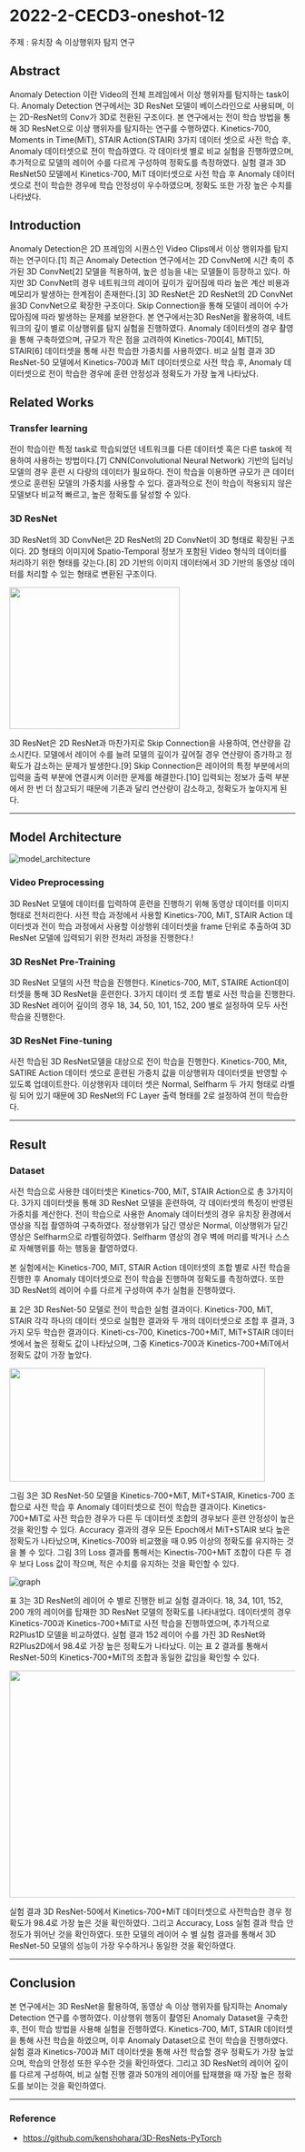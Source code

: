 # 2022-2-CECD3-oneshot-12

주제 : 유치장 속 이상행위자 탐지 연구

## Abstract

Anomaly Detection 이란 Video의 전체 프레임에서 이상 행위자를 탐지하는 task이다. Anomaly Detection 연구에서는 3D ResNet 모델이 베이스라인으로 사용되며, 이는 2D-ResNet의 Conv가 3D로 전환된 구조이다. 본 연구에서는 전이 학습 방법을 통해 3D ResNet으로 이상 행위자를 탐지하는 연구를 수행하였다. Kinetics-700, Moments in Time(MiT), STAIR Action(STAIR) 3가지 데이터 셋으로 사전 학습 후, Anomaly 데이터셋으로 전이 학습하였다. 각 데이터셋 별로 비교 실험을 진행하였으며, 추가적으로 모델의 레이어 수를 다르게 구성하여 정확도를 측정하였다. 실험 결과 3D ResNet50 모델에서 Kinetics-700, MiT 데이터셋으로 사전 학습 후 Anomaly 데이터셋으로 전이 학습한 경우에 학습 안정성이 우수하였으며, 정확도 또한 가장 높은 수치를 나타냈다. 

## Introduction

Anomaly Detection은 2D 프레임의 시퀀스인 Video Clips에서 이상 행위자를 탐지하는 연구이다.[1] 최근 Anomaly Detection 연구에서는 2D ConvNet에 시간 축이 추가된 3D ConvNet[2] 모델을 적용하여, 높은 성능을 내는 모델들이 등장하고 있다. 하지만 3D ConvNet의 경우 네트워크의 레이어 깊이가 깊어짐에 따라 높은 계산 비용과 메모리가 발생하는 한계점이 존재한다.[3] 
3D ResNet은 2D ResNet의 2D ConvNet을3D  ConvNet으로 확장한 구조이다. Skip Connection을 통해 모델이 레이어 수가 많아짐에 따라 발생하는 문제를 보완한다. 본 연구에서는3D ResNet을 활용하여, 네트워크의 깊이 별로 이상행위를 탐지  실험을 진행하였다. Anomaly 데이터셋의 경우 촬영을 통해 구축하였으며, 규모가 작은 점을 고려하여 Kinetics-700[4], MiT[5], STAIR[6] 데이터셋을 통해 사전 학습한 가중치를 사용하였다. 비교 실험 결과 3D ResNet-50 모델에서 Kinetics-700과 MiT 데이터셋으로 사전 학습 후, Anomaly 데이터셋으로 전이 학습한 경우에 훈련 안정성과 정확도가 가장 높게 나타났다. 

## Related Works

### Transfer learning

전이 학습이란 특정 task로 학습되었던 네트워크를 다른 데이터셋 혹은 다른 task에 적용하여 사용하는 방법이다.[7] CNN(Convolutional Neural Network) 기반의 딥러닝 모델의 경우 훈련 시 다량의 데이터가 필요하다. 전이 학습을 이용하면 규모가 큰 데이터셋으로 훈련된 모델의 가중치를 사용할 수 있다. 결과적으로 전이 학습이 적용되지 않은 모델보다 비교적 빠르고, 높은 정확도를 달성할 수 있다. 

### 3D ResNet

3D ResNet의 3D ConvNet은 2D ResNet의 2D ConvNet이 3D 형태로 확장된 구조이다. 2D 형태의 이미지에 Spatio-Temporal 정보가 포함된 Video 형식의 데이터를 처리하기 위한 형태를 갖는다.[8] 2D 기반의 이미지 데이터에서 3D 기반의 동영상 데이터를 처리할 수 있는 형태로 변환된 구조이다. 

<img src="./img/skip_connection.png" width="300" height="250"/>

3D ResNet은 2D ResNet과 마찬가지로 Skip Connection을 사용하여, 연산량을 감소시킨다. 모델에서 레이어 수를 늘려 모델의 깊이가 깊어질 경우 연산량이 증가하고 정확도가 감소하는 문제가 발생한다.[9] Skip Connection은 레이어의 특정 부분에서의 입력을 출력 부분에 연결시켜 이러한 문제를 해결한다.[10] 입력되는 정보가 출력 부분에서 한 번 더 참고되기 때문에 기존과 달리 연산량이 감소하고, 정확도가 높아지게 된다.

---

## Model Architecture

![model_architecture](./img/model_architecture.png)

### Video Preprocessing
3D ResNet 모델에 데이터를 입력하여 훈련을 진행하기 위해 동영상 데이터를 이미지 형태로 전처리한다. 사전 학습 과정에서 사용할 Kinetics-700, MiT, STAIR Action 데이터셋과 전이 학습 과정에서 사용할 이상행위 데이터셋을 frame 단위로 추출하여 3D ResNet 모델에 입력되기 위한 전처리 과정을 진행한다.!

### 3D ResNet Pre-Training

3D ResNet 모델의 사전 학습을 진행한다. Kinetics-700, MiT, STAIRE Action데이터셋을 통해 3D ResNet을 훈련한다. 3가지 데이터 셋 조합 별로 사전 학습을 진행한다. 3D ResNet 레이어 깊이의 경우 18, 34, 50, 101, 152, 200 별로 설정하여 모두 사전 학습을 진행한다. 

### 3D ResNet Fine-tuning

사전 학습된 3D ResNet모델을 대상으로 전이 학습을 진행한다. Kinetics-700, Mit, SATIRE Action 데이터 셋으로 훈련된 가중치 값을 이상행위자 데이터셋을 반영할 수 있도록 업데이트한다. 이상행위자 데이터 셋은 Normal, Selfharm 두 가지 형태로 라벨링 되어 있기 때문에 3D ResNet의 FC Layer 출력 형태를 2로 설정하여 전이 학습한다. 

---

## Result

### Dataset

사전 학습으로 사용한 데이터셋은 Kinetics-700, MiT, STAIR Action으로 총 3가지이다. 3가지 데이터셋을 통해 3D ResNet 모델을 훈련하여, 각 데이터셋의 특징이 반영된 가중치를 계산한다.
전이 학습으로 사용한 Anomaly 데이터셋의 경우 유치장 환경에서 영상을 직접 촬영하여 구축하였다. 정상행위가 담긴 영상은 Normal, 이상행위가 담긴 영상은 Selfharm으로 라벨링하였다. Selfharm 영상의 경우 벽에 머리를 박거나 스스로 자해행위를 하는 행동을 촬영하였다. 

본 실험에서는 Kinetics-700, MiT, STAIR Action 데이터셋의 조합 별로 사전 학습을 진행한 후 Anomaly 데이터셋으로 전이 학습을 진행하여 정확도를 측정하였다. 또한 3D ResNet의 레이어 수를 다르게 구성하여 추가 실험을 진행하였다.

표 2은 3D ResNet-50 모델로 전이 학습한 실험 결과이다. Kinetics-700, MiT, STAIR 각각 하나의 데이터 셋으로 실험한 결과와 두 개의 데이터셋으로 조합 후 결과, 3가지 모두 학습한 결과이다. Kineti-cs-700, Kinetics-700+MiT, MiT+STAIR 데이터셋에서 높은 정확도 값이 나타났으며, 그중 Kinetics-700과 Kinetics-700+MiT에서 정확도 값이 가장 높았다.  

<img src="./img/table2.png" width="450" height="200"/>

그림 3은 3D ResNet-50 모델을 Kinetics-700+MiT, MiT+STAIR, Kinetics-700 조합으로 사전 학습 후 Anomaly 데이터셋으로 전이 학습한 결과이다. Kinetics-700+MiT로 사전 학습한 경우가 다른 두 데이터셋 조합의 경우보다 훈련 안정성이 높은 것을 확인할 수 있다. Accuracy 결과의 경우 모든 Epoch에서 MiT+STAIR 보다 높은 정확도가 나타났으며, Kinetics-700와 비교했을 때 0.95 이상의 정확도를 유지하는 것을 볼 수 있다. 그림 3의 Loss 결과를 통해서는 Kinectis-700+MiT 조합이 다른 두 경우 보다 Loss 값이 작으며, 적은 수치를 유지하는 것을 확인할 수 있다.

![graph](./img/graph.png)

표 3는 3D ResNet의 레이어 수 별로 진행한 비교 실험 결과이다. 18, 34, 101, 152, 200 개의 레이어를 탑재한 3D ResNet 모델의 정확도를 나타내었다. 데이터셋의 경우 Kinetics-700과 Kinetics-700+MiT로 사전 학습을 진행하였으며, 추가적으로 R2Plus1D 모델을 비교하였다. 실험 결과 152 레이어 수를 가진 3D ResNet와 R2Plus2D에서 98.4로 가장 높은 정확도가 나타났다. 이는 표 2 결과를 통해서 ResNet-50의 Kinetics-700+MiT의 조합과 동일한 값임을 확인할 수 있다.

<img src="./img/table3.png" width="600" height="400"/>

실험 결과 3D ResNet-50에서 Kinetics-700+MiT 데이터셋으로 사전학습한 경우 정확도가 98.4로 가장 높은 것을 확인하였다. 그리고 Accuracy, Loss 실험 결과 학습 안정도가 뛰어난 것을 확인하였다. 또한  모델의 레이어 수 별 실험 결과를 통해서 3D ResNet-50 모델의 성능이 가장 우수하거나 동일한 것을 확인하였다. 

---

## Conclusion

본 연구에서는 3D ResNet을 활용하여, 동영상 속 이상 행위자를 탐지하는 Anomaly Detection 연구를 수행하였다. 이상행위 행동이 촬영된 Anomaly Dataset을 구축한 후, 전이 학습 방법을 사용해 실험을 진행하였다. Kinetics-700, MiT, STAIR 데이터셋을 통해 사전 학습을 하였으며, 이후 Anomaly Dataset으로 전이 학습을 진행하였다. 실험 결과 Kinetics-700과 MiT 데이터셋을 통해 사전 학습할 경우 정확도가 가장 높았으며, 학습의 안정성 또한 우수한 것을 확인하였다. 그리고 3D ResNet의 레이어 깊이를 다르게 구성하여, 비교 실험 진행 결과 50개의 레이어를 탑재했을 때 가장 높은 정확도를 보이는 것을 확인하였다.

---

### Reference

* https://github.com/kenshohara/3D-ResNets-PyTorch
